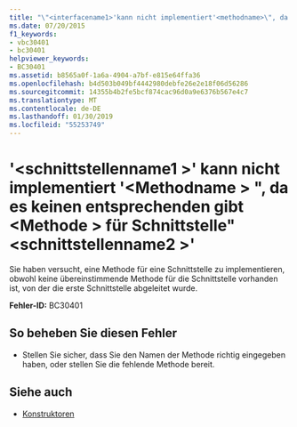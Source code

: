 ```yaml
---
title: "\"<interfacename1>'kann nicht implementiert'<methodname>\", da es keinen entsprechenden gibt <method> für Schnittstelle \"<interfacename2>\""
ms.date: 07/20/2015
f1_keywords:
- vbc30401
- bc30401
helpviewer_keywords:
- BC30401
ms.assetid: b8565a0f-1a6a-4904-a7bf-e815e64ffa36
ms.openlocfilehash: b4d503b049bf4442980debfe26e2e18f06d56286
ms.sourcegitcommit: 14355b4b2fe5bcf874cac96d0a9e6376b567e4c7
ms.translationtype: MT
ms.contentlocale: de-DE
ms.lasthandoff: 01/30/2019
ms.locfileid: "55253749"
---
```

# <a name="interfacename1-cannot-implement-methodname-because-there-is-no-matching-method-on-interface-interfacename2"></a>'\<schnittstellenname1 >' kann nicht implementiert '\<Methodname > ", da es keinen entsprechenden gibt \<Methode > für Schnittstelle"\<schnittstellenname2 >'
Sie haben versucht, eine Methode für eine Schnittstelle zu implementieren, obwohl keine übereinstimmende Methode für die Schnittstelle vorhanden ist, von der die erste Schnittstelle abgeleitet wurde.  
  
 **Fehler-ID:** BC30401  
  
## <a name="to-correct-this-error"></a>So beheben Sie diesen Fehler  
  
-   Stellen Sie sicher, dass Sie den Namen der Methode richtig eingegeben haben, oder stellen Sie die fehlende Methode bereit.  
  
## <a name="see-also"></a>Siehe auch
- [Konstruktoren](~/docs/visual-basic/programming-guide/concepts/object-oriented-programming.md#constructors)
